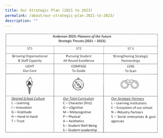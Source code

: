 ```yaml
---
title: Our Strategic Plan (2021 to 2023)
permalink: /about/our-strategic-plan-2021-to-2023/
description: ""
---
```

<img src="/images/osp.jpg">
